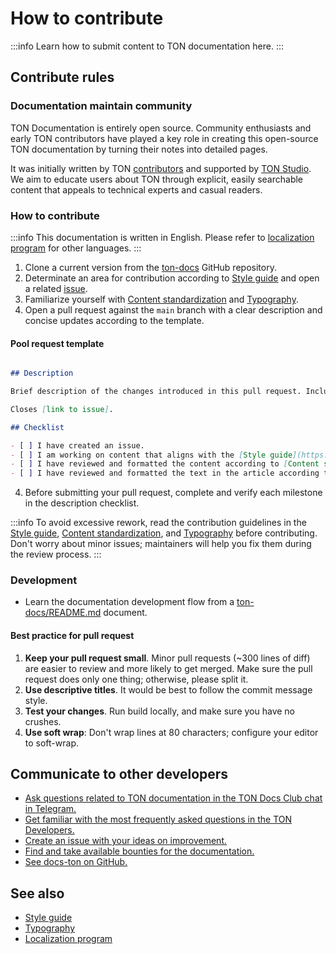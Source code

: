 # How to contribute

:::info
Learn how to submit content to TON documentation here.
:::

## Contribute rules

### Documentation maintain community

TON Documentation is entirely open source. Community enthusiasts and early TON contributors have played a key role in creating this open-source TON documentation by turning their notes into detailed pages.

It was initially written by TON [contributors](/v3/contribute/maintainers/) and supported by [TON Studio](https://tonstudio.io/).
We aim to educate users about TON through explicit, easily searchable content that appeals to technical experts and casual readers.


### How to contribute

:::info
This documentation is written in English. Please refer to [localization program](/v3/contribute/localization-program/how-to-contribute/) for other languages.
:::

1. Clone a current version from the [ton-docs](https://github.com/ton-community/ton-docs) GitHub repository.
1. Determinate an area for contribution according to [Style guide](/v3/contribute/style-guide/) and open a related [issue](https://github.com/ton-community/ton-docs/issues).
2. Familiarize yourself with [Content standardization](/v3/contribute/content-standardization/) and [Typography](/v3/contribute/typography/).
3. Open a pull request against the `main` branch with a clear description and concise updates according to the template.

#### Pool request template

```md

## Description

Brief description of the changes introduced in this pull request. Include any relevant issue numbers or links.

Closes [link to issue].

## Checklist

- [ ] I have created an issue.
- [ ] I am working on content that aligns with the [Style guide](https://docs.ton.org/v3/contribute/style-guide/).
- [ ] I have reviewed and formatted the content according to [Content standardization](https://docs.ton.org/v3/contribute/content-standardization/).
- [ ] I have reviewed and formatted the text in the article according to [Typography](https://docs.ton.org/v3/contribute/typography/).

```
4. Before submitting your pull request, complete and verify each milestone in the description checklist.

:::info
To avoid excessive rework, read the contribution guidelines in the [Style guide](/v3/contribute/style-guide/), [Content standardization](/v3/contribute/content-standardization/), and [Typography](/v3/contribute/typography/) before contributing. Don't worry about minor issues; maintainers will help you fix them during the review process.
:::

### Development

- Learn the documentation development flow from a [ton-docs/README.md](https://github.com/ton-community/ton-docs?tab=readme-ov-file#set-up-your-environment-%EF%B8%8F) document.

#### Best practice for pull request

1. **Keep your pull request small**. Minor pull requests (~300 lines of diff) are easier to review and more likely to get merged. Make sure the pull request does only one thing; otherwise, please split it.
2. **Use descriptive titles**. It would be best to follow the commit message style.
3. **Test your changes**. Run build locally, and make sure you have no crushes.
4. **Use soft wrap**: Don't wrap lines at 80 characters; configure your editor to soft-wrap.


## Communicate to other developers

- [Ask questions related to TON documentation in the TON Docs Club chat in Telegram.](https://t.me/+c-0fVO4XHQsyOWM8)
- [Get familiar with the most frequently asked questions in the TON Developers.](https://t.me/tondev_eng)
- [Create an issue with your ideas on improvement.](https://github.com/ton-community/ton-docs/issues)
- [Find and take available bounties for the documentation.](https://github.com/ton-society/ton-footsteps/issues?q=documentation) 
- [See docs-ton on GitHub.](https://github.com/ton-community/ton-docs)

## See also

- [Style guide](/v3/contribute/style-guide/)
- [Typography](/v3/contribute/typography/)
- [Localization program](/v3/contribute/localization-program/overview/)
